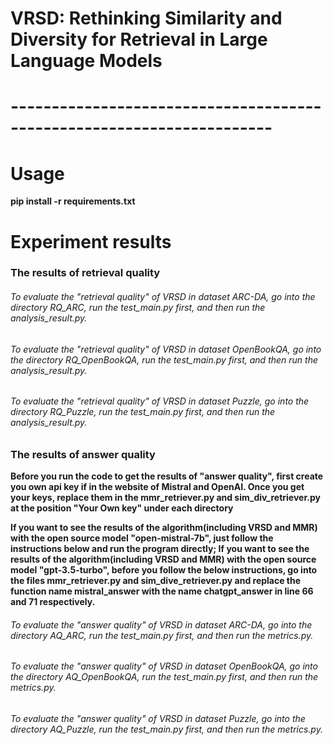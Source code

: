 # VRSD: Rethinking Similarity and Diversity for Retrieval in Large Language Models

# ----------------------------------------------------------------------
# Usage
**pip install -r requirements.txt**

# Experiment results

### The results of retrieval quality

###### To evaluate the "retrieval quality" of VRSD in dataset ARC-DA, go into the directory RQ_ARC, run the test_main.py first, and then run the analysis_result.py.

###### To evaluate the "retrieval quality" of VRSD in dataset OpenBookQA, go into the directory RQ_OpenBookQA, run the test_main.py first, and then run the analysis_result.py.

###### To evaluate the "retrieval quality" of VRSD in dataset Puzzle, go into the directory RQ_Puzzle, run the test_main.py first, and then run the analysis_result.py.

### The results of answer quality

**Before you run the code to get the results of "answer quality", first create you own api key if in the website of Mistral and OpenAI. Once you get your keys, replace them in the mmr_retriever.py and sim_div_retriever.py at the position "Your Own key" under each directory**

**If you want to see the results of the algorithm(including VRSD and MMR) with the open source model "open-mistral-7b", just follow the instructions below and run the program directly; If you want to see the results of the algorithm(including VRSD and MMR) with the open source model "gpt-3.5-turbo", before you follow the below instructions, go into the files mmr_retriever.py and sim_dive_retriever.py and replace the function name mistral_answer with the name chatgpt_answer in line 66 and 71 respectively.**

###### To evaluate the "answer quality" of VRSD in dataset ARC-DA, go into the directory AQ_ARC, run the test_main.py first, and then run the metrics.py.

###### To evaluate the "answer quality" of VRSD in dataset OpenBookQA, go into the directory AQ_OpenBookQA, run the test_main.py first, and then run the metrics.py.

###### To evaluate the "answer quality" of VRSD in dataset Puzzle, go into the directory AQ_Puzzle, run the test_main.py first, and then run the metrics.py.
